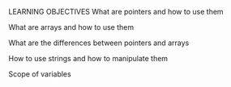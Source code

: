 LEARNING OBJECTIVES
What are pointers and how to use them

What are arrays and how to use them

What are the differences between pointers and arrays

How to use strings and how to manipulate them

Scope of variables
